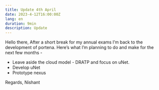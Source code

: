 ```yaml
---
title: Update 4th April
date: 2023-4-12T16:00:00Z
lang: en
duration: 9min
description: Update
---
```


Hello there, After a short break for my annual exams I’m back to the development of portena. Here’s what I’m planning to do and make for the next few months -

- Leave aside the cloud model - DRATP and focus on uNet.
- Develop uNet
- Prototype nexus

Regards,
Nishant
